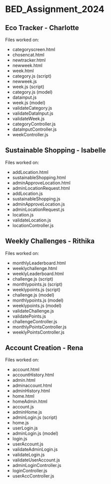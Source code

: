 # BED_Assignment_2024

## Eco Tracker - Charlotte
Files worked on:
- categoryscreen.html
- chosencat.html
- newtracker.html
- newweek.html
- week.html
- category.js (script)
- newweek.js
- week.js (script)
- category.js (model)
- datainput.js
- week.js (model)
- validateCategory.js
- validateDataInput.js
- validateWeek.js
- categoryController.js
- dataInputController.js
- weekController.js


## Sustainable Shopping - Isabelle
Files worked on:
- addLocation.html
- sustainableShopping.html
- adminApproveLocation.html
- adminLocationRequest.html
- addLocation.js
- sustainableShopping.js
- adminApproveLocation.js
- adminLocationRequest.js
- location.js
- validateLocation.js
- locationController.js

## Weekly Challenges - Rithika
Files worked on:
- monthlyLeaderboard.html
- weeklychallenge.html
- weeklyLeaderboard.html
- challenge.js (script)
- monthlypoints.js (script)
- weeklypoints.js (script)
- challenge.js (model)
- monthlypoints.js (model)
- weeklypoints.js (model)
- validateChallenge.js
- validatePoints.js
- challengeController.js
- monthlyPointsController.js
- weeklyPointsController.js

## Account Creation - Rena
Files worked on:
- account.html
- accountHistory.html
- admin.html
- adminaccount.html
- adminHistory.html
- home.html
- homeAdmin.html
- account.js
- adminHome.js 
- adminLogin.js (script)
- home.js
- userLogin.js
- adminLogin.js (model)
- login.js
- userAccount.js
- validateAdminLogin.js
- validateLogin.js
- validateUserAccount.js
- adminLoginController.js
- loginController.js
- userAccController.js